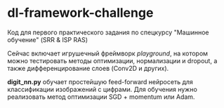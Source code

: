 # dl-framework-challenge

Код для первого практического задания по спецкурсу "Машинное обучение" (SRR & ISP RAS)

Сейчас включает игрушечный фреймворк _playground_, на котором можно тестировать методы оптимизации, нормализации и dropout, а также дифференцирование слоев (Conv2D и других).

__digit_nn.py__ обучает простейшую feed-forward нейросеть для классификации изображений с цифрами. Для обучения нужно реализовать метод оптимизации SGD + momentum или Adam.
